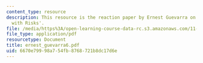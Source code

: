 ```yaml
---
content_type: resource
description: This resource is the reaction paper by Ernest Guevarra on the topic 'Playing
  with Risks'.
file: /media/https%3A/open-learning-course-data-rc.s3.amazonaws.com/11-941-disaster-vulnerability-and-resilience-spring-2005/6670e79998a754fb8768721b8dc17d6e_ernest_guevarra6.pdf
file_type: application/pdf
resourcetype: Document
title: ernest_guevarra6.pdf
uid: 6670e799-98a7-54fb-8768-721b8dc17d6e
---
```

